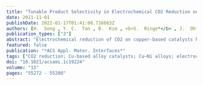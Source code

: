 ```yaml
---
title: "Tunable Product Selectivity in Electrochemical CO2 Reduction on Well-Mixed Ni-Cu Alloys"
date: 2021-11-01
publishDate: 2022-01-17T01:41:08.716663Z
authors: [H.  Song , Y. C.  Tan , B.  Kim , <b>S.  Ringe*</b> , J.  Oh* ]
publication_types: ["2"]
abstract: "Electrochemical reduction of CO2 on copper-based catalysts has become a promising strategy to mitigate greenhouse gas emissions and gain valuable chemicals and fuels. Unfortunately, however, the generally low product selectivity of the process decreases the industrial competitiveness compared to the established large-scale chemical processes. Here, we present random solid solution Cu1-xNix alloy catalysts that, due to their full miscibility, enable a systematic modulation of adsorption energies. In particular, we find that these catalysts lead to an increase of hydrogen evolution with the Ni content, which correlates with a significant increase of the selectivity for methane formation relative to C2 products such as ethylene and ethanol. From experimental and theoretical insights, we find the increased hydrogen atom coverage to facilitate Langmuir-Hinshelwood-like hydrogenation of surface intermediates, giving an impressive almost 2 orders of magnitude increase in the CH4 to C2H4 + C2H5OH selectivity on Cu0.87Ni0.13 at -300 mA cm-2. This study provides important insights and design concepts for the tunability of product selectivity for electrochemical CO2 reduction that will help to pave the way toward industrially competitive electrocatalyst materials."
featured: false
publication: "*ACS Appl. Mater. Interfaces*"
tags: ["CO2 reduction; Cu-based alloy catalysts; Cu−Ni alloys; electrochemistry; product selectivity control"]
doi: "10.1021/acsami.1c19224"
volume: "13"
pages: "55272 - 55280"
---
```



